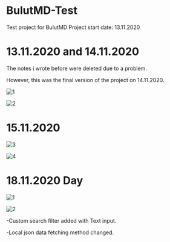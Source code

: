 # BulutMD-Test
Test project for BulutMD
Project start date: 13.11.2020

# 13.11.2020 and 14.11.2020

The notes i wrote before were deleted due to a problem.

However, this was the final version of the project on 14.11.2020.

![1](https://user-images.githubusercontent.com/59361739/99198112-7fad0800-27a7-11eb-815b-c338a4a55e2e.png)

![2](https://user-images.githubusercontent.com/59361739/99198111-7e7bdb00-27a7-11eb-8565-f10d797d7320.png)

# 15.11.2020 

![3](https://user-images.githubusercontent.com/59361739/99197867-20022d00-27a6-11eb-9e84-6e9a20106a73.png)

![4](https://user-images.githubusercontent.com/59361739/99197871-28f2fe80-27a6-11eb-87f0-d9eff22f283a.png)


# 18.11.2020 Day

![1](https://user-images.githubusercontent.com/59361739/99587665-723b8c00-29fa-11eb-917d-b85e9e48f8f2.png)

![2](https://user-images.githubusercontent.com/59361739/99587671-736cb900-29fa-11eb-8c94-279b11187b6a.png)

-Custom search filter added with Text input.

-Local json data fetching method changed.

